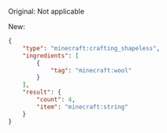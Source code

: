 Original: Not applicable

New:

```json
{
    "type": "minecraft:crafting_shapeless",
    "ingredients": [
        {
            "tag": "minecraft:wool"
        }
    ],
    "result": {
        "count": 4,
        "item": "minecraft:string"
    }
}
```
